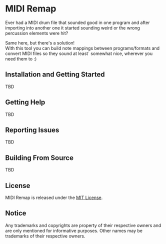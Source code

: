 # MIDI Remap

Ever had a MIDI drum file that sounded good in one program and after importing into another one it started sounding 
weird or the wrong percussion elements were hit?

Same here, but there's a solution!\
With this tool you can build note mappings between programs/formats and convert MIDI files so they sound at least´
somewhat nice, wherever you need them to :)

## Installation and Getting Started

TBD

## Getting Help

TBD

## Reporting Issues

TBD

## Building From Source

TBD

## License

MIDI Remap is released under the [MIT License](./LICENSE).

## Notice

Any trademarks and copyrights are property of their respective owners and are only mentioned for informative purposes.
Other names may be trademarks of their respective owners.